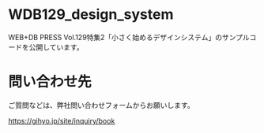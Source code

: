 # WDB129_design_system
WEB+DB PRESS Vol.129特集2「小さく始めるデザインシステム」のサンプルコードを公開しています。

# 問い合わせ先
ご質問などは、弊社問い合わせフォームからお願いします。

https://gihyo.jp/site/inquiry/book
